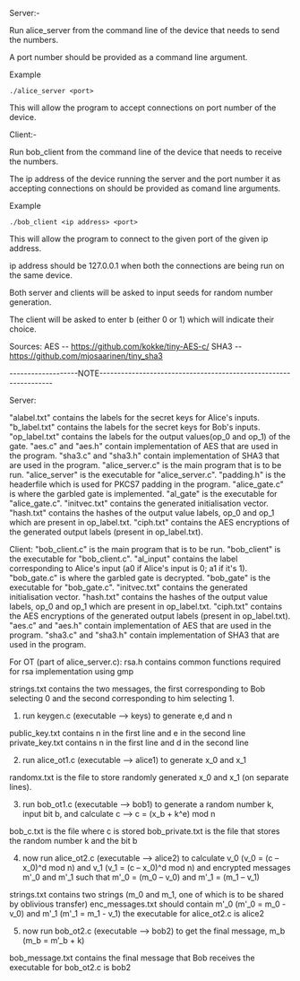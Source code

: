 
Server:-

Run alice_server from the command line of the device that needs to send the numbers.

A port number should be provided as a command line argument.

Example

	./alice_server <port>

This will allow the program to accept connections on port number <port> of the device.


Client:-

Run bob_client from the command line of the device that needs to receive the numbers.

The ip address of the device running the server and the port number it as accepting connections on should be provided as comand line arguments.

Example

	./bob_client <ip address> <port>

This will allow the program to connect to the given port of the given ip address.

ip address should be 127.0.0.1 when both the connections are being run on the same device.

Both server and clients will be asked to input seeds for random number generation.

The client will be asked to enter b (either 0 or 1) which will indicate their choice.

Sources: 
AES -- https://github.com/kokke/tiny-AES-c/
SHA3 -- https://github.com/mjosaarinen/tiny_sha3

-------------------NOTE-----------------------------------------------------------------

Server:

"alabel.txt" contains the labels for the secret keys for Alice's inputs.
"b_label.txt" contains the labels for the secret keys for Bob's inputs.
"op_label.txt" contains the labels for the output values(op_0 and op_1) of the gate.
"aes.c" and "aes.h" contain implementation of AES that are used in the program.
"sha3.c" and "sha3.h" contain implementation of SHA3 that are used in the program.
"alice_server.c" is the main program that is to be run. 
"alice_server" is the executable for "alice_server.c".
"padding.h" is the headerfile which is used for PKCS7 padding in the program.
"alice_gate.c" is where the garbled gate is implemented.
"al_gate" is the executable for "alice_gate.c".
"initvec.txt" contains the generated initialisation vector.
"hash.txt" contains the hashes of the output value labels, op_0 and op_1 which are present in op_label.txt.
"ciph.txt" contains the AES encryptions of the generated output labels (present in op_label.txt).



Client: 
"bob_client.c" is the main program that is to be run. 
"bob_client" is the executable for "bob_client.c".
"al_input" contains the label corresponding to Alice's input (a0 if Alice's input is 0; a1 if it's 1).
"bob_gate.c" is where the garbled gate is decrypted.
"bob_gate" is the executable for "bob_gate.c".
"initvec.txt" contains the generated initialisation vector.
"hash.txt" contains the hashes of the output value labels, op_0 and op_1 which are present in op_label.txt.
"ciph.txt" contains the AES encryptions of the generated output labels (present in op_label.txt).
"aes.c" and "aes.h" contain implementation of AES that are used in the program.
"sha3.c" and "sha3.h" contain implementation of SHA3 that are used in the program.

For OT (part of alice_server.c): 
rsa.h contains common functions required for rsa implementation using gmp

strings.txt contains the two messages, the first corresponding to Bob selecting 0 and the second corresponding to him selecting 1.

1. run keygen.c (executable --> keys) to generate e,d and n

public_key.txt contains n in the first line and e in the second line
private_key.txt contains n in the first line and d in the second line

2. run alice_ot1.c (executable --> alice1) to generate x_0 and x_1

randomx.txt is the file to store randomly generated x_0 and x_1 (on separate lines).

3. run bob_ot1.c (executable --> bob1) to generate a random number k, input bit b, and calculate c --> c = (x_b + k^e) mod n

bob_c.txt is the file where c is stored
bob_private.txt is the file that stores the random number k and the bit b 


4. now run alice_ot2.c (executable --> alice2) to calculate v_0 (v_0 = (c – x_0)^d mod n) and v_1 (v_1 = (c – x_0)^d mod n) and encrypted messages m'_0 and m'_1 such that m'_0 = (m_0 – v_0) and m'_1 = (m_1 – v_1)

strings.txt contains two strings (m_0 and m_1, one of which is to be shared by oblivious transfer)
enc_messages.txt should contain m'_0 (m'_0 = m_0 - v_0) and m'_1 (m'_1 = m_1 - v_1)
the executable for alice_ot2.c is alice2

5. now run bob_ot2.c (executable --> bob2) to get the final message, m_b (m_b = m’_b + k)

bob_message.txt contains the final message that Bob receives
the executable for bob_ot2.c is bob2
